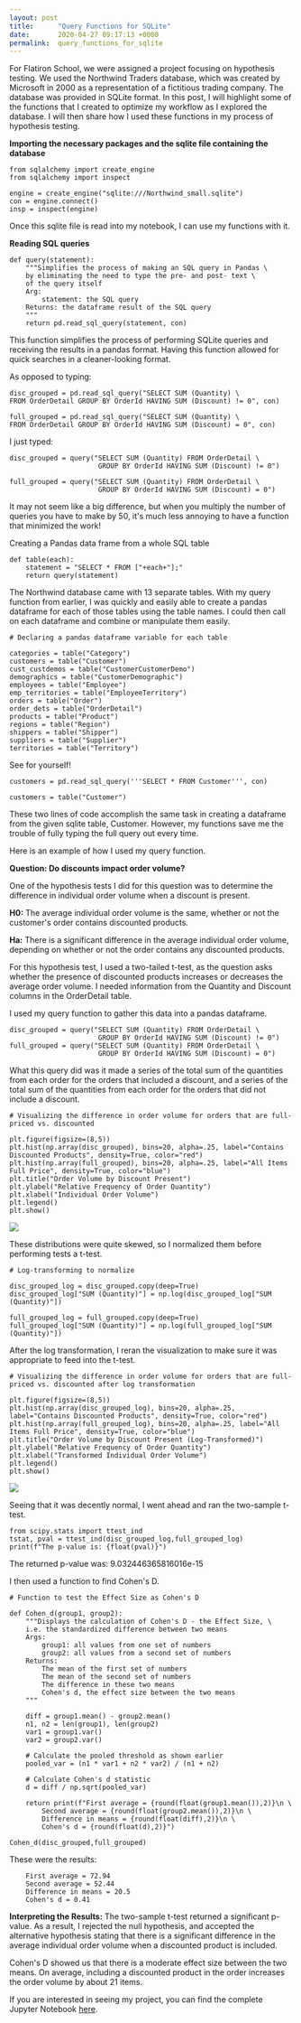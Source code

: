 ```yaml
---
layout: post
title:      "Query Functions for SQLite"
date:       2020-04-27 09:17:13 +0000
permalink:  query_functions_for_sqlite
---
```



For Flatiron School, we were assigned a project focusing on hypothesis testing. We used the Northwind Traders database, which was created by Microsoft in 2000 as a representation of a fictitious trading company. The database was provided in SQLite format. In this post, I will highlight some of the functions that I created to optimize my workflow as I explored the database. I will then share how I used these functions in my process of hypothesis testing.

**Importing the necessary packages and the sqlite file containing the database**

```
from sqlalchemy import create_engine
from sqlalchemy import inspect

engine = create_engine("sqlite:///Northwind_small.sqlite")
con = engine.connect()
insp = inspect(engine)
```

Once this sqlite file is read into my notebook, I can use my functions with it.

**Reading SQL queries**

```
def query(statement):
    """Simplifies the process of making an SQL query in Pandas \
    by eliminating the need to type the pre- and post- text \
    of the query itself
    Arg:
        statement: the SQL query
    Returns: the dataframe result of the SQL query
    """
    return pd.read_sql_query(statement, con)
```

This function simplifies the process of performing SQLite queries and receiving the results in a pandas format. Having this function allowed for quick searches in a cleaner-looking format.

As opposed to typing:

```
disc_grouped = pd.read_sql_query("SELECT SUM (Quantity) \
FROM OrderDetail GROUP BY OrderId HAVING SUM (Discount) != 0", con)

full_grouped = pd.read_sql_query("SELECT SUM (Quantity) \
FROM OrderDetail GROUP BY OrderId HAVING SUM (Discount) = 0", con)
```

I just typed:

```
disc_grouped = query("SELECT SUM (Quantity) FROM OrderDetail \
                      GROUP BY OrderId HAVING SUM (Discount) != 0")

full_grouped = query("SELECT SUM (Quantity) FROM OrderDetail \
                      GROUP BY OrderId HAVING SUM (Discount) = 0")
```

It may not seem like a big difference, but when you multiply the number of queries you have to make by 50, it's much less annoying to have a function that minimized the work!

Creating a Pandas data frame from a whole SQL table

```
def table(each):
    statement = "SELECT * FROM ["+each+"];"
    return query(statement)
```

The Northwind database came with 13 separate tables. With my query function from earlier, I was quickly and easily able to create a pandas dataframe for each of those tables using the table names. I could then call on each dataframe and combine or manipulate them easily.

```
# Declaring a pandas dataframe variable for each table

categories = table("Category")
customers = table("Customer")
cust_custdemos = table("CustomerCustomerDemo")
demographics = table("CustomerDemographic")
employees = table("Employee")
emp_territories = table("EmployeeTerritory")
orders = table("Order")
order_dets = table("OrderDetail")
products = table("Product")
regions = table("Region")
shippers = table("Shipper")
suppliers = table("Supplier")
territories = table("Territory")
```

See for yourself!

```
customers = pd.read_sql_query('''SELECT * FROM Customer''', con)
```

```
customers = table("Customer")
```

These two lines of code accomplish the same task in creating a dataframe from the given sqlite table, Customer. However, my functions save me the trouble of fully typing the full query out every time.

Here is an example of how I used my query function.

**Question: Do discounts impact order volume?**

One of the hypothesis tests I did for this question was to determine the difference in individual order volume when a discount is present.

**H0:** The average individual order volume is the same, whether or not the customer's order contains discounted products.

**Ha:** There is a significant difference in the average individual order volume, depending on whether or not the order contains any discounted products.

For this hypothesis test, I used a two-tailed t-test, as the question asks whether the presence of discounted products increases or decreases the average order volume. I needed information from the Quantity and Discount columns in the OrderDetail table.

I used my query function to gather this data into a pandas dataframe.

```
disc_grouped = query("SELECT SUM (Quantity) FROM OrderDetail \
                      GROUP BY OrderId HAVING SUM (Discount) != 0")
full_grouped = query("SELECT SUM (Quantity) FROM OrderDetail \
                      GROUP BY OrderId HAVING SUM (Discount) = 0")
```

What this query did was it made a series of the total sum of the quantities from each order for the orders that included a discount, and a series of the total sum of the quantities from each order for the orders that did not include a discount.

```
# Visualizing the difference in order volume for orders that are full-priced vs. discounted

plt.figure(figsize=(8,5))
plt.hist(np.array(disc_grouped), bins=20, alpha=.25, label="Contains Discounted Products", density=True, color="red")
plt.hist(np.array(full_grouped), bins=20, alpha=.25, label="All Items Full Price", density=True, color="blue")
plt.title("Order Volume by Discount Present")
plt.ylabel("Relative Frequency of Order Quantity")
plt.xlabel("Individual Order Volume")
plt.legend()
plt.show()
```

![](https://thetiaramisu.files.wordpress.com/2019/03/order-volume-disccout-present-1.png)

These distributions were quite skewed, so I normalized them before performing tests a t-test.

```
# Log-transforming to normalize

disc_grouped_log = disc_grouped.copy(deep=True)
disc_grouped_log["SUM (Quantity)"] = np.log(disc_grouped_log["SUM (Quantity)"])

full_grouped_log = full_grouped.copy(deep=True)
full_grouped_log["SUM (Quantity)"] = np.log(full_grouped_log["SUM (Quantity)"])
```

After the log transformation, I reran the visualization to make sure it was appropriate to feed into the t-test.

```
# Visualizing the difference in order volume for orders that are full-priced vs. discounted after log transformation

plt.figure(figsize=(8,5))
plt.hist(np.array(disc_grouped_log), bins=20, alpha=.25, label="Contains Discounted Products", density=True, color="red")
plt.hist(np.array(full_grouped_log), bins=20, alpha=.25, label="All Items Full Price", density=True, color="blue")
plt.title("Order Volume by Discount Present (Log-Transformed)")
plt.ylabel("Relative Frequency of Order Quantity")
plt.xlabel("Transformed Individual Order Volume")
plt.legend()
plt.show()
```

![](https://thetiaramisu.files.wordpress.com/2019/03/order-volume-by-discount-present-log-transformed-1.png)

Seeing that it was decently normal, I went ahead and ran the two-sample t-test.

```
from scipy.stats import ttest_ind
tstat, pval = ttest_ind(disc_grouped_log,full_grouped_log)
print(f"The p-value is: {float(pval)}")
```

The returned p-value was: 9.032446365816016e-15

I then used a function to find Cohen's D.

```
# Function to test the Effect Size as Cohen's D

def Cohen_d(group1, group2):
    """Displays the calculation of Cohen's D - the Effect Size, \
    i.e. the standardized difference between two means
    Args: 
        group1: all values from one set of numbers
        group2: all values from a second set of numbers
    Returns: 
        The mean of the first set of numbers
        The mean of the second set of numbers
        The difference in these two means
        Cohen's d, the effect size between the two means
    """
		
    diff = group1.mean() - group2.mean()
    n1, n2 = len(group1), len(group2)
    var1 = group1.var()
    var2 = group2.var()

    # Calculate the pooled threshold as shown earlier
    pooled_var = (n1 * var1 + n2 * var2) / (n1 + n2)

    # Calculate Cohen's d statistic
    d = diff / np.sqrt(pooled_var)
    
    return print(f"First average = {round(float(group1.mean()),2)}\n \
        Second average = {round(float(group2.mean()),2)}\n \
        Difference in means = {round(float(diff),2)}\n \
        Cohen's d = {round(float(d),2)}")
```

`Cohen_d(disc_grouped,full_grouped)`

These were the results:

        First average = 72.94
        Second average = 52.44
        Difference in means = 20.5
        Cohen's d = 0.41

**Interpreting the Results:** The two-sample t-test returned a significant p-value. As a result, I rejected the null hypothesis, and accepted the alternative hypothesis stating that there is a significant difference in the average individual order volume when a discounted product is included.

Cohen's D showed us that there is a moderate effect size between the two means. On average, including a discounted product in the order increases the order volume by about 21 items.

If you are interested in seeing my project, you can find the complete Jupyter Notebook [here](https://thetiaramisu.wordpress.com/2019/03/13/query-functions-for-sqlite/).
